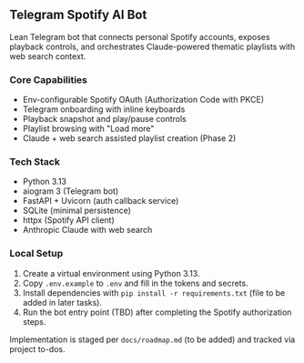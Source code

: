 ## Telegram Spotify AI Bot

Lean Telegram bot that connects personal Spotify accounts, exposes playback controls, and orchestrates Claude-powered thematic playlists with web search context.

### Core Capabilities
- Env-configurable Spotify OAuth (Authorization Code with PKCE)
- Telegram onboarding with inline keyboards
- Playback snapshot and play/pause controls
- Playlist browsing with "Load more"
- Claude + web search assisted playlist creation (Phase 2)

### Tech Stack
- Python 3.13
- aiogram 3 (Telegram bot)
- FastAPI + Uvicorn (auth callback service)
- SQLite (minimal persistence)
- httpx (Spotify API client)
- Anthropic Claude with web search

### Local Setup
1. Create a virtual environment using Python 3.13.
2. Copy `.env.example` to `.env` and fill in the tokens and secrets.
3. Install dependencies with `pip install -r requirements.txt` (file to be added in later tasks).
4. Run the bot entry point (TBD) after completing the Spotify authorization steps.

Implementation is staged per `docs/roadmap.md` (to be added) and tracked via project to-dos.

